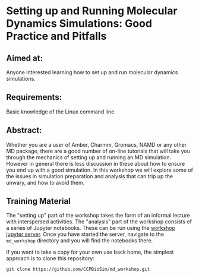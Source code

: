 # Setting up and Running Molecular Dynamics Simulations: Good Practice and Pitfalls

## Aimed at: 
Anyone interested learning how to set up and run molecular dynamics simulations.

## Requirements: 
Basic knowledge of the Linux command line.

## Abstract: 
Whether you are a user of Amber, Charmm, Gromacs, NAMD or any other MD package, there are a good number of on-line tutorials that will take you through the mechanics of setting up and running an MD simulation. However in general there is less discussion in these about how to ensure you end up with a good simulation. In this workshop we will explore some of the issues in simulation preparation and analysis that can trip up the unwary, and how to avoid them.

## Training Material

The "setting up" part of the workshop takes the form of an informal lecture with interspersed activities. The "analysis" part of the workshop consists of a series of Jupyter notebooks. These can be run using the 
<a href="https://ccpbiosim.github.io/workshop/events/bristol2018/server.html" target="_blank">workshop jupyter server</a>. 
Once you have started the server, navigate to the `md_workshop` directory and you will find the
notebooks there.

If you want to take a copy for your own use back home, the simplest approach is to clone this repository:
```
git clone https://github.com/CCPBioSim/md_workshop.git
```

